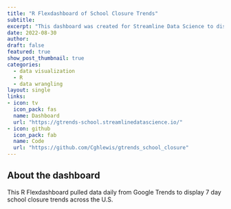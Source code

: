 ```yaml
---
title: "R Flexdashboard of School Closure Trends"
subtitle: 
excerpt: "This dashboard was created for Streamline Data Science to display daily data updating capabilities."
date: 2022-08-30
author:
draft: false
featured: true
show_post_thumbnail: true
categories:
  - data visualization
  - R
  - data wrangling
layout: single
links:
- icon: tv
  icon_pack: fas
  name: Dashboard
  url: "https://gtrends-school.streamlinedatascience.io/"
- icon: github
  icon_pack: fab
  name: Code
  url: "https://github.com/Cghlewis/gtrends_school_closure"
---
```


## About the dashboard

This R Flexdashboard pulled data daily from Google Trends to display 7 day school closure trends across the U.S.


